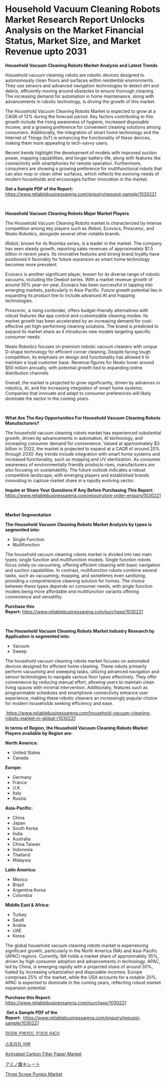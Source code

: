 <p><h1>Household Vacuum Cleaning Robots Market Research Report Unlocks Analysis on the Market Financial Status, Market Size, and Market Revenue upto 2031</h1></p><p><strong>Household Vacuum Cleaning Robots Market Analysis and Latest Trends</strong></p>
<p><p>Household vacuum cleaning robots are robotic devices designed to autonomously clean floors and surfaces within residential environments. They use sensors and advanced navigation technologies to detect dirt and debris, efficiently moving around obstacles to ensure thorough cleaning. The increasing demand for automation in home maintenance, along with advancements in robotic technology, is driving the growth of this market.</p><p>The Household Vacuum Cleaning Robots Market is expected to grow at a CAGR of 12% during the forecast period. Key factors contributing to this growth include the rising awareness of hygiene, increased disposable income, and a growing preference for convenient cleaning solutions among consumers. Additionally, the integration of smart home technology and the Internet of Things (IoT) is enhancing the functionality of these devices, making them more appealing to tech-savvy users.</p><p>Recent trends highlight the development of models with improved suction power, mapping capabilities, and longer battery life, along with features like connectivity with smartphones for remote operation. Furthermore, consumers are showing a growing preference for multifunctional robots that can also mop or clean other surfaces, which reflects the evolving needs of modern households and encourages further innovation in the market.</p></p>
<p><strong>Get a Sample PDF of the Report:&nbsp;</strong> <a href="https://www.reliablebusinessarena.com/enquiry/request-sample/1030221">https://www.reliablebusinessarena.com/enquiry/request-sample/1030221</a></p>
<p>&nbsp;</p>
<p><strong>Household Vacuum Cleaning Robots Major Market Players</strong></p>
<p><p>The Household Vacuum Cleaning Robots market is characterized by intense competition among key players such as iRobot, Ecovacs, Proscenic, and Neato Robotics, alongside several other notable brands. </p><p>iRobot, known for its Roomba series, is a leader in the market. The company has seen steady growth, reporting sales revenues of approximately $1.5 billion in recent years. Its innovative features and strong brand loyalty have positioned it favorably for future expansion as smart home technology becomes more prevalent.</p><p>Ecovacs is another significant player, known for its diverse range of robotic vacuums, including the Deebot series. With a market revenue growth of around 30% year-on-year, Ecovacs has been successful in tapping into emerging markets, particularly in Asia-Pacific. Future growth potential lies in expanding its product line to include advanced AI and mapping technologies.</p><p>Proscenic, a rising contender, offers budget-friendly alternatives with robust features like app control and customizable cleaning modes. Its market growth has been accelerated by an increasing demand for cost-effective yet high-performing cleaning solutions. The brand is predicted to expand its market share as it introduces new models targeting specific consumer needs.</p><p>Neato Robotics focuses on premium robotic vacuum cleaners with unique D-shape technology for efficient corner cleaning. Despite facing tough competition, its emphasis on design and functionality has allowed it to maintain a loyal customer base. Revenue figures for Neato hover around $50 million annually, with potential growth tied to expanding online distribution channels.</p><p>Overall, the market is projected to grow significantly, driven by advances in robotics, AI, and the increasing integration of smart home systems. Companies that innovate and adapt to consumer preferences will likely dominate the sector in the coming years.</p></p>
<p>&nbsp;</p>
<p><strong>What Are The Key Opportunities For Household Vacuum Cleaning Robots Manufacturers?</strong></p>
<p><p>The household vacuum cleaning robots market has experienced substantial growth, driven by advancements in automation, AI technology, and increasing consumer demand for convenience. Valued at approximately $3 billion in 2022, the market is projected to expand at a CAGR of around 20% through 2030. Key trends include integration with smart home systems and increased functionality, such as mopping and UV sterilization. As consumer awareness of environmentally friendly products rises, manufacturers are also focusing on sustainability. The future outlook indicates a robust competitive landscape, with emerging players and established brands innovating to capture market share in a rapidly evolving sector.</p></p>
<p><strong>Inquire or Share Your Questions If Any Before Purchasing This Report:</strong> <a href="https://www.reliablebusinessarena.com/enquiry/pre-order-enquiry/1030221">https://www.reliablebusinessarena.com/enquiry/pre-order-enquiry/1030221</a></p>
<p>&nbsp;</p>
<p><strong>Market Segmentation</strong></p>
<p><strong>The Household Vacuum Cleaning Robots Market Analysis by types is segmented into:</strong></p>
<p><ul><li>Single Function</li><li>Multifunction</li></ul></p>
<p><p>The household vacuum cleaning robots market is divided into two main types: single function and multifunction models. Single function robots focus solely on vacuuming, offering efficient cleaning with basic navigation and suction capabilities. In contrast, multifunction robots combine several tasks, such as vacuuming, mopping, and sometimes even sanitizing, providing a comprehensive cleaning solution for homes. The choice between these types depends on consumer needs, with single function models being more affordable and multifunction variants offering convenience and versatility.</p></p>
<p><strong>Purchase this Report:&nbsp;</strong><a href="https://www.reliablebusinessarena.com/purchase/1030221">https://www.reliablebusinessarena.com/purchase/1030221</a></p>
<p>&nbsp;</p>
<p><strong>The Household Vacuum Cleaning Robots Market Industry Research by Application is segmented into:</strong></p>
<p><ul><li>Vacuum</li><li>Sweep</li></ul></p>
<p><p>The household vacuum cleaning robots market focuses on automated devices designed for efficient home cleaning. These robots primarily perform vacuuming and sweeping tasks, utilizing advanced navigation and sensor technologies to navigate various floor types effectively. They offer convenience by reducing manual effort, allowing users to maintain clean living spaces with minimal intervention. Additionally, features such as programmable schedules and smartphone connectivity enhance user experience, making these robotic cleaners an increasingly popular choice for modern households seeking efficiency and ease.</p></p>
<p><a href="https://www.reliablebusinessarena.com/household-vacuum-cleaning-robots-market-in-global-r1030221">&nbsp;https://www.reliablebusinessarena.com/household-vacuum-cleaning-robots-market-in-global-r1030221</a></p>
<p><strong>In terms of Region, the Household Vacuum Cleaning Robots Market Players available by Region are:</strong></p>
<p>
    <p> <strong> North America: </strong>
        <ul>
            <li>United States</li>
            <li>Canada</li>
        </ul>
        </p> 
    <p> <strong> Europe: </strong>
        <ul>
            <li>Germany</li>
            <li>France</li>
            <li>U.K.</li>
            <li>Italy</li>
            <li>Russia</li>
        </ul>
        </p> 
    <p> <strong> Asia-Pacific: </strong>
        <ul>
            <li>China</li>
            <li>Japan</li>
            <li>South Korea</li>
            <li>India</li>
            <li>Australia</li>
            <li>China Taiwan</li>
            <li>Indonesia</li>
            <li>Thailand</li>
            <li>Malaysia</li>
        </ul>
        </p> 
    <p> <strong> Latin America: </strong>
        <ul>
            <li>Mexico</li>
            <li>Brazil</li>
            <li>Argentina Korea</li>
            <li>Colombia</li>
        </ul>
        </p> 
    <p> <strong> Middle East & Africa: </strong>
        <ul>
            <li>Turkey</li>
            <li>Saudi</li>
            <li>Arabia</li>
            <li>UAE</li>
            <li>Korea</li>
        </ul>
    </p>
    </p>
<p><p>The global household vacuum cleaning robots market is experiencing significant growth, particularly in the North America (NA) and Asia-Pacific (APAC) regions. Currently, NA holds a market share of approximately 35%, driven by high consumer adoption and advancements in technology. APAC, led by China, is emerging rapidly with a projected share of around 30%, fueled by increasing urbanization and disposable incomes. Europe comprises 25% of the market, while the USA accounts for a notable 20%. APAC is expected to dominate in the coming years, reflecting robust market expansion potential.</p></p>
<p><strong>Purchase this Report: </strong><a href="https://www.reliablebusinessarena.com/purchase/1030221">https://www.reliablebusinessarena.com/purchase/1030221</a></p>
<p>&nbsp;<strong>Get a Sample PDF of the Report:&nbsp;&nbsp;</strong><a href="https://www.reliablebusinessarena.com/enquiry/request-sample/1030221">https://www.reliablebusinessarena.com/enquiry/request-sample/1030221</a></p>
<p><strong></strong></p>
<p><p><a href="https://medium.com/@duncanbolton68/%EC%84%A0%EB%8F%84%EC%A0%81%EC%9D%B8-%EC%84%B1%EC%9E%A5-%EA%B8%80%EB%A1%9C%EB%B2%8C-%ED%95%98%EC%9D%B4%ED%8D%BC-%EC%BB%A8%EB%B2%84%EC%A7%80%EB%93%9C-%EC%9D%B8%ED%94%84%EB%9D%BC-hci-%EC%8B%9C%EC%9E%A5-%EB%8F%99%ED%96%A5-%EB%B6%84%EC%84%9D-2024-2031-cd2b3b3bc36a">하이퍼 컨버지드 인프라 (HCI)</a></p><p><a href="https://medium.com/@duncanbolton68/%EC%84%B8%EA%B3%84-storage-server-market-%EC%9D%80-2024%EC%97%90%EC%84%9C-2031%EB%A1%9C-%EC%97%B0%ED%8F%89%EA%B7%A0-%EC%A6%9D%EA%B0%80%EC%9C%A8%EC%9D%84-%EB%B3%B4%EC%9D%BC-%EA%B2%83%EC%9C%BC%EB%A1%9C-%EC%98%88%EC%83%81%EB%90%A9%EB%8B%88%EB%8B%A4-023ffd91245c">스토리지 서버</a></p><p><a href="https://issuu.com/reportprime-2/docs/activated-carbon-filter-paper-marke_2c6c1816208783">Activated Carbon Filter Paper Market</a></p><p><a href="https://medium.com/@cryptoasu_20150/amino-acid-chelates-market-%E3%81%AE%E3%82%B0%E3%83%AD%E3%83%BC%E3%83%90%E3%83%AB%E5%B8%82%E5%A0%B4%E6%A6%82%E8%A6%81%E3%81%AF-%E4%B8%96%E7%95%8C%E3%81%8A%E3%82%88%E3%81%B3%E4%B8%BB%E8%A6%81%E5%B8%82%E5%A0%B4%E3%81%AB%E3%81%8A%E3%81%91%E3%82%8B%E6%A5%AD%E7%95%8C%E3%81%AB%E5%BD%B1%E9%9F%BF%E3%82%92%E4%B8%8E%E3%81%88%E3%82%8B%E4%B8%BB%E8%A6%81%E3%81%AA%E3%83%88%E3%83%AC%E3%83%B3%E3%83%89%E3%81%AB%E3%81%A4%E3%81%84%E3%81%A6-%E7%8B%AC%E8%87%AA%E3%81%AE%E8%A6%96%E7%82%B9%E3%82%92%E6%8F%90%E4%BE%9B%E3%81%97%E3%81%BE%E3%81%99-a3bb4ff6590b">アミノ酸キレート</a></p><p><a href="https://www.linkedin.com/pulse/three-screw-pumps-market-outlook-forecast-from-2024-2031-factrackr-3a8af?trackingId=lFlNS62dS6eXwUMdsRdXgg%3D%3D">Three Screw Pumps Market</a></p></p>